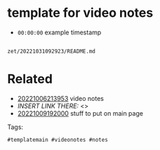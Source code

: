 # template for video notes

- `00:00:00` example timestamp

```
```

` zet/20221031092923/README.md `

# Related

- [20221006213953](/zet/20221006213953/README.md) video notes
- *INSERT LINK THERE:* <>
- [20221009192000](/zet/20221009192000/README.md) stuff to put on main page

Tags:

    #templatemain #videonotes #notes
